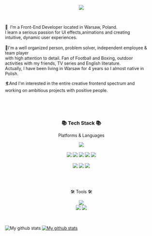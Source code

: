 <div align=center>
	<img src="https://capsule-render.vercel.app/api?type=waving&color=auto&height=200&section=header&text=Welcome%20&fontSize=90" />	
</div>
<br><br>

<p> 👋&nbsp; I’m a Front-End Developer located in Warsaw, Poland.<br>
I learn a serious passion for UI effects,animations and creating <br>
intuitive, dynamic user experiences. <br><br>
🚀I'm a well organized person, problem solver, independent employee & team player<br>
with high attention to detail. Fan of Football and Boxing, outdoor<br>
activities with my friends, TV series and English literature.<br>
Actually, I have been living in Warsaw for 4 years so I almost native in Polish.<br>

  🏄And I'm interested in the entire creative frontend spectrum and<br>
working on ambitious projects with positive people.<br><br>
</p><br><br>






<div align=center>
	<h3>📚 Tech Stack 📚</h3>
	<p>Platforms & Languages</p>
</div>

<div align="center">
  <img src="https://img.shields.io/badge/React-61DAFB?style=flat&logo=React&logoColor=white" />
	<br>
  <br>
	<img src="https://img.shields.io/badge/JavaScript-F7DF1E?style=flat&logo=JavaScript&logoColor=white" />
	<img src="https://img.shields.io/badge/jQuery-0769AD?style=flat&logo=jQuery&logoColor=white" />
	<img src="https://img.shields.io/badge/Bootstrap-7952B3?style=flat&logo=Bootstrap&logoColor=white" />
  <img src="https://img.shields.io/badge/HTML5-E34F26?style=flat&logo=HTML5&logoColor=white" />
	<img src="https://img.shields.io/badge/CSS3-1572B6?style=flat&logo=CSS3&logoColor=white" />
	<br>
  <br>
	<img src="https://img.shields.io/badge/MySQL-4479A1?style=flat&logo=MySQL&logoColor=white" />
	<img src="https://img.shields.io/badge/MariaDB-003545?style=flat&logo=MariaDB&logoColor=white" />
	<img src="https://img.shields.io/badge/Linux-FCC624?style=flat&logo=Linux&logoColor=white" />
</div>
<br><br><br>
<div align=center>
	<p>🛠 Tools 🛠</p>
</div>
<div align=center>
	<img src="https://img.shields.io/badge/Visual%20Studio%20Code-007ACC?style=flat&logo=VisualStudioCode&logoColor=white" />
	<br>
	<img src="https://img.shields.io/badge/Firebase-FFCA28?style=flat&logo=Firebase&logoColor=white" />
	<img src="https://img.shields.io/badge/GitHub-181717?style=flat&logo=GitHub&logoColor=white" />
</div>
<br>
<br>

![My github stats](https://github-readme-stats.vercel.app/api?username=skodi001&show_icons=true)
[![My github stats](https://github-readme-stats.vercel.app/api/top-langs/?username=skodi001&show_icons=true&hide_border=true&title_color=004386&icon_color=004386&layout=compact)](https://github.com/skodi001)
